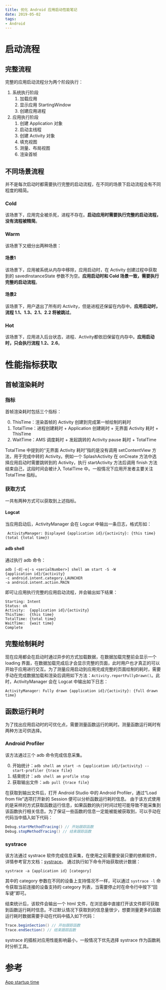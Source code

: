 ```yaml
---
title: 优化 Android 应用启动性能笔记
date: 2019-05-02
tags:
- Android
---
```

# 启动流程

## 完整流程
完整的应用启动流程分为两个阶段执行：  
1. 系统执行阶段
    1. 加载应用
    2. 显示应用 StartingWindow
    3. 创建应用进程
2. 应用执行阶段
    1. 创建 Application 对象
    2. 启动主线程
    3. 创建 Activity 对象
    4. 填充视图
    5. 测量、布局视图
    6. 渲染首帧

## 不同场景流程
并不是每次启动时都需要执行完整的启动流程，在不同的场景下启动流程会有不同程度的精简。  

### Cold
该场景下，应用完全被杀死，进程不存在。**启动应用时需要执行完整的启动流程，没有流程被精简**。

### Warm
该场景下又细分出两种场景：  

#### 场景1
该场景下，应用被系统从内存中移除，应用启动时，在 Activity 创建过程中获取到的 savedInstanceState 参数不为空。**应用启动时和 Cold 场景一致，需要执行完整的启动流程**。

#### 场景2 
该场景下，用户退出了所有的 Activity，但是进程还保留在内存中。**应用启动时，流程 1.1、1.3、2.1、2.2 将被跳过**。

### Hot  
该场景下，应用进入后台状态，进程、Activity都依旧保留在内存中。**应用启动时，只会执行流程 1.2、2.6**。

# 性能指标获取

## 首帧渲染耗时

### 指标
首帧渲染耗时包括三个指标：

0. ThisTime：渲染首帧的 Activity 创建到完成第一帧绘制的耗时
0. TotalTime：进程创建耗时 + Application 创建耗时 + 无界面 Activity 耗时 + ThisTime
0. WaitTime：AMS 调度耗时 + 发起跳转的 Activity pause 耗时 + TotalTime

TotalTime 中提到的“无界面 Activity 耗时”指的是没有调用 setContentView 方法，用于完成中转的 Activity。例如一个 SplashActivity 在 onCreate 方法中选择应用启动时需要跳转到的 Activity，执行 startActivity 方法后调用 finish 方法结束自己，这段时间会被计入 TotalTime 中。一般情况下应用开发者主要关注 TotalTime 指标。

### 获取方式
一共有两种方式可以获取到上述指标。

#### Logcat
当应用启动后，ActivityManager 会在 Logcat 中输出一条日志，格式形如：
```
 ActivityManager: Displayed {application id}/{activity}: {this time} (total {total time})
```

#### adb shell
通过执行 adb 命令：
```
adb [-d|-e|-s <serialNumber>] shell am start -S -W
{application id}/{activity}
-c android.intent.category.LAUNCHER
-a android.intent.action.MAIN
```
即可让应用执行完整的应用启动流程，并会输出如下结果：
```
Starting: Intent
Status: ok
Activity:  {application id}/{activity}
ThisTime:  {this time}
TotalTime: {total time}
WaitTime:  {wait time}
Complete
```

## 完整绘制耗时
现在应用都会在启动时通过异步的方式加载数据，在数据加载完整前会显示一个 loading 界面，在数据加载完成后才会显示完整的页面，此时用户也才真正的可以开始于应用进行交互。为了测量应用启动到应用完成完整的页面绘制的耗时，需要手动在完成数据加载和渲染后调用如下方法：`Activity.reportFullyDrawn()`。此时，ActivityManager 会在 Logcat 中输出如下日志：

```
ActivityManager: Fully drawn {application id}/{activity}: {full drawn time}
```

## 函数运行耗时
为了找出应用启动时的可优化点，需要测量函数运行的耗时。测量函数运行耗时有两种方法可供选择。

### Android Profiler
该方法通过三个 adb 命令完成信息采集。

0. 开始统计：`adb shell am start -n {application id}/{activity} --start-profiler {trace file}`
0. 结束统计：`adb shell am profile stop`
0. 获取输出文件：`adb pull {trace file}`

在获取到输出文件后，打开 Android Studio 中的 Android Profiler，通过“Load from file”选项打开新的 Session 便可以分析函数运行耗时信息。
由于该方式使用的是采样的方式获取函数运行信息，如果函数的执行时间过短可能导致不能采集到该函数执行相关信息。为了保证一些函数的信息一定能被能被获取到，可以手动在代码当中插入如下代码：

``` java
Debug.startMethodTracing() // 开始跟踪函数
Debug.stopMethodTracing() // 结束跟踪函数
```

### systrace

该方法通过 systrace 软件完成信息采集，在使用之前需要安装只要的依赖软件，详情参考官方文档：[systrace](https://developer.android.com/studio/command-line/systrace)。
通过执行如下命令开始获取统计数据：

```
systrace -a {application id} [category]
```
其中的 category 参数在不同的设备上支持情况不一样，可以通过 `systrace -l` 命令获取当前连接的设备支持的 category 列表，当需要停止时在命令行中按下“回车键”即可。

结束统计后，该软件会输出一个 html 文件，在浏览器中直接打开该文件即可获取到函数运行耗时信息。不过默认情况下获取到的信息量很少，想要测量更多的函数运行耗时数据需要手动在代码中插入如下代码：

``` java
Trace.beginSection() // 开始跟踪函数
Trace.endSection() // 结束跟踪函数
```

systrace 的插桩对应用性能影响最小，一般情况下优先选择 systrace 作为函数耗时分析工具。

# 参考
[App startup time](https://developer.android.com/topic/performance/vitals/launch-time)